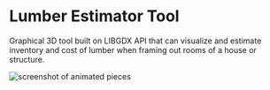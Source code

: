 Lumber Estimator Tool
========================

Graphical 3D tool built on LIBGDX API that can visualize and estimate inventory and cost of lumber when framing out rooms of a house or structure.

![screenshot of animated pieces](https://raw.github.com/pantinor/lumber-estimate/master/preview.png)
